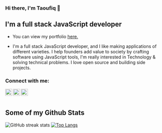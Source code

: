 ### Hi there, I'm Taoufiq 👋

## I'm a full stack JavaScript developer

- <p align='left'> You can view my portfolio <a href='https://www.taoufiqlotfi.tech/' target=_blank><u>here</u>.</a></p>
- I'm a full stack JavaScript developer, and I like making applications of different varieties. I help founders add value to society by crafting software using JavaScript tools, I'm really interested in Technology & solving technical problems. I love open source and building side projects.


### Connect with me:

[<img align="left" alt="Taoufiq Lotfi | Facebook" width="22px" src="https://cdn.jsdelivr.net/npm/simple-icons@3.13.0/icons/facebook.svg" />][facebook]
[<img align="left" alt="Taoufiq Lotfi | LinkedIn" width="22px" src="https://cdn.jsdelivr.net/npm/simple-icons@v3/icons/linkedin.svg" />][linkedin]
[<img align="left" alt="Taoufiq Lotfi | Instagram" width="22px" src="https://cdn.jsdelivr.net/npm/simple-icons@v3/icons/instagram.svg" />][instagram]

<br />
<br />

[facebook]: https://www.facebook.com/tao101/
[linkedin]: https://www.linkedin.com/in/taoufiq-lotfi-2365094b/
[instagram]: https://www.instagram.com/taoufiqlotfi/
## Some of my Github Stats
![GitHub streak stats](https://github-readme-streak-stats.herokuapp.com/?user=tao101) 
[![Top Langs](https://github-readme-stats.vercel.app/api/top-langs/?username=tao101)](https://github.com/yermakovaa/github-readme-stats)
